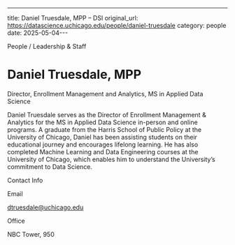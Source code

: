 ---
title: Daniel Truesdale, MPP – DSI
original_url: https://datascience.uchicago.edu/people/daniel-truesdale
category: people
date: 2025-05-04---

People / Leadership & Staff

# Daniel Truesdale, MPP

Director, Enrollment Management and Analytics, MS in Applied Data Science

Daniel Truesdale serves as the Director of Enrollment Management & Analytics for the MS in Applied Data Science in-person and online programs. A graduate from the Harris School of Public Policy at the University of Chicago, Daniel has been assisting students on their educational journey and encourages lifelong learning. He has also completed Machine Learning and Data Engineering courses at the University of Chicago, which enables him to understand the University’s commitment to Data Science.

Contact Info

Email

dtruesdale@uchicago.edu

Office

NBC Tower, 950
